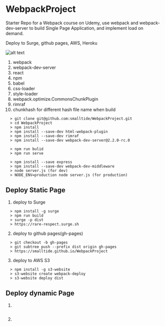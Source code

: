 # WebpackProject
Starter Repo for a Webpack course on Udemy, use webpack and webpack-dev-server to build Single Page Application, and implement load on demand.

Deploy to Surge, github pages, AWS, Heroku

![alt text](https://github.com/smalltide/WebpackProject/blob/master/screenshot.png "WebpackProject")

1. webpack
2. webpack-dev-server
3. react
4. npm
5. babel
6. css-loader
7. style-loader
8. webpack.optimize.CommonsChunkPlugin
9. rimraf
10. chunkhash for different hash file name when build

```
  > git clone git@github.com:smalltide/WebpackProject.git
  > cd WebpackProject
  > npm install
  > npm install --save-dev html-webpack-plugin
  > npm install --save-dev rimraf
  > npm install --save-dev webpack-dev-server@2.2.0-rc.0

  > npm run bulid
  > npm run serve

  > npm install --save express
  > npm install --save-dev webpack-dev-middleware
  > node server.js (for dev)
  > NODE_ENV=production node server.js (for production)
```

## Deploy Static Page

1. deploy to Surge
```
  > npm install -g surge
  > npm run build
  > surge -p dist
  > https://rare-respect.surge.sh
```

2. deploy to github pages(gh-pages)
```
  > git checkout -b gh-pages
  > git subtree push --prefix dist origin gh-pages
  > https://smalltide.github.io/WebpackProject
```

3. deploy to AWS S3
```
  > npm install -g s3-website
  > s3-website create webpack-deploy
  > s3-website deploy dist
```

## Deploy dynamic Page
1.
```
```

2.
```
```

